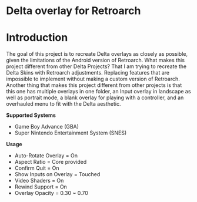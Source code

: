 # Delta overlay for Retroarch
# Introduction
The goal of this project is to recreate Delta overlays as closely as possible, given the limitations of the Android version of Retroarch.
What makes this project different from other Delta Projects? That I am trying to recreate the Delta Skins with Retroarch adjustments. Replacing
features that are impossible to implement without making a custom version of Retroarch. Another thing that makes this project different
from other projects is that this one has multiple overlays in one folder, an Input overlay in landscape as well as portrait mode, a blank 
overlay for playing with a controller, and an overhauled menu to fit with the Delta aesthetic.

**Supported Systems**

* Game Boy Advance (GBA)
* Super Nintendo Entertainment System (SNES)

**Usage**

* Auto-Rotate Overlay = On
* Aspect Ratio = Core provided
* Confirm Quit = On
* Show Inputs on Overlay = Touched
* Video Shaders = On
* Rewind Support = On
* Overlay Opacity = 0.30 ~ 0.70
